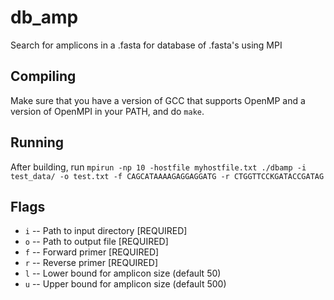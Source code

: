 # db_amp
Search for amplicons in a .fasta for database of .fasta's using MPI

## Compiling
Make sure that you have a version of GCC that supports OpenMP and a version of OpenMPI in your PATH, and do `make`.

## Running
After building, run
`mpirun -np 10 -hostfile myhostfile.txt ./dbamp -i test_data/ -o test.txt -f CAGCATAAAAGAGGAGGATG -r CTGGTTCCKGATACCGATAG`

## Flags
* `i` -- Path to input directory [REQUIRED]
* `o` -- Path to output file [REQUIRED]
* `f` -- Forward primer [REQUIRED]
* `r` -- Reverse primer [REQUIRED]
* `l` -- Lower bound for amplicon size (default 50)
* `u` -- Upper bound for amplicon size (default 500)
